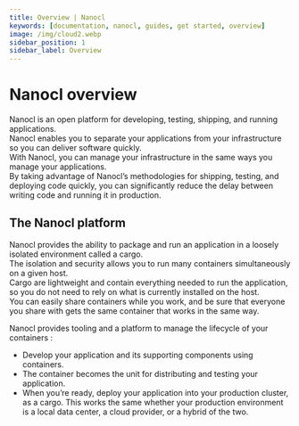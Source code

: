 ```yaml
---
title: Overview | Nanocl
keywords: [documentation, nanocl, guides, get started, overview]
image: /img/cloud2.webp
sidebar_position: 1
sidebar_label: Overview
---
```


# Nanocl overview

Nanocl is an open platform for developing, testing, shipping, and running applications. <br />
Nanocl enables you to separate your applications from your infrastructure so you can deliver software quickly. <br />
With Nanocl, you can manage your infrastructure in the same ways you manage your applications. <br />
By taking advantage of Nanocl’s methodologies for shipping, testing, and deploying code quickly, you can significantly reduce the delay between writing code and running it in production.

## The Nanocl platform

Nanocl provides the ability to package and run an application in a loosely isolated environment called a cargo.<br />
The isolation and security allows you to run many containers simultaneously on a given host. <br />
Cargo are lightweight and contain everything needed to run the application, so you do not need to rely on what is currently installed on the host.<br />
You can easily share containers while you work, and be sure that everyone you share with gets the same container that works in the same way.

Nanocl provides tooling and a platform to manage the lifecycle of your containers :

- Develop your application and its supporting components using containers.
- The container becomes the unit for distributing and testing your application.
- When you’re ready, deploy your application into your production cluster, as a cargo. This works the same whether your production environment is a local data center, a cloud provider, or a hybrid of the two.
